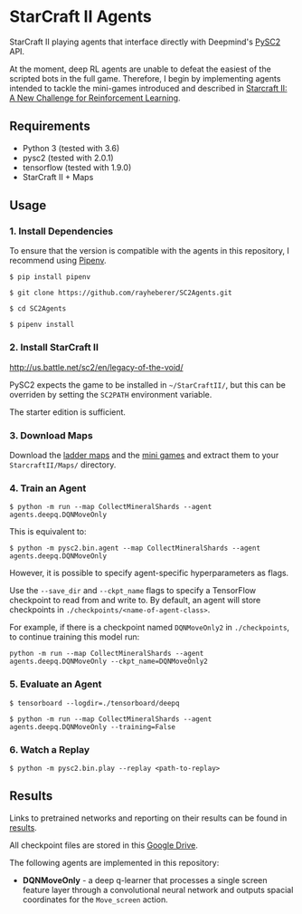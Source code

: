 # StarCraft II Agents

StarCraft II playing agents that interface directly with Deepmind's [PySC2](https://github.com/deepmind/pysc2) API.

At the moment, deep RL agents are unable to defeat the easiest of the scripted bots in the full game. Therefore, I begin by implementing agents intended to tackle the mini-games introduced and described in [Starcraft II: A New Challenge for Reinforcement Learning](https://arxiv.org/abs/1708.04782).

## Requirements
* Python 3 (tested with 3.6)
* pysc2 (tested with 2.0.1)
* tensorflow (tested with 1.9.0)
* StarCraft II + Maps

## Usage

### 1. Install Dependencies

To ensure that the version is compatible with the agents in this repository, I recommend using [Pipenv](https://docs.pipenv.org/).

```
$ pip install pipenv

$ git clone https://github.com/rayheberer/SC2Agents.git

$ cd SC2Agents

$ pipenv install
```

### 2. Install StarCraft II

http://us.battle.net/sc2/en/legacy-of-the-void/

PySC2 expects the game to be installed in `~/StarCraftII/`, but this can be overriden by setting the `SC2PATH` environment variable.

The starter edition is sufficient.

### 3. Download Maps

Download the [ladder maps](https://github.com/Blizzard/s2client-proto#downloads)
and the [mini games](https://github.com/deepmind/pysc2/releases/download/v1.0/mini_games.zip)
and extract them to your `StarcraftII/Maps/` directory.

### 4. Train an Agent

```
$ python -m run --map CollectMineralShards --agent agents.deepq.DQNMoveOnly
```

This is equivalent to:
```
$ python -m pysc2.bin.agent --map CollectMineralShards --agent agents.deepq.DQNMoveOnly
```

However, it is possible to specify agent-specific hyperparameters as flags.

Use the `--save_dir` and `--ckpt_name` flags to specify a TensorFlow checkpoint to read from and write to. By default, an agent will store checkpoints in `./checkpoints/<name-of-agent-class>`.

For example, if there is a checkpoint named `DQNMoveOnly2` in `./checkpoints`, to continue training this model run:
```
python -m run --map CollectMineralShards --agent agents.deepq.DQNMoveOnly --ckpt_name=DQNMoveOnly2
```

### 5. Evaluate an Agent

```
$ tensorboard --logdir=./tensorboard/deepq
```

```
$ python -m run --map CollectMineralShards --agent agents.deepq.DQNMoveOnly --training=False
```



### 6. Watch a Replay

```
$ python -m pysc2.bin.play --replay <path-to-replay>
```

## Results

Links to pretrained networks and reporting on their results can be found in [results](https://github.com/rayheberer/SC2Agents/tree/master/results).

All checkpoint files are stored in this [Google Drive](https://drive.google.com/open?id=1FKj0wTg_QBi-4zkeqixEWI71arpECriy).

The following agents are implemented in this repository:

* __DQNMoveOnly__ - a deep q-learner that processes a single screen feature layer through a convolutional neural network and outputs spacial coordinates for the `Move_screen` action.